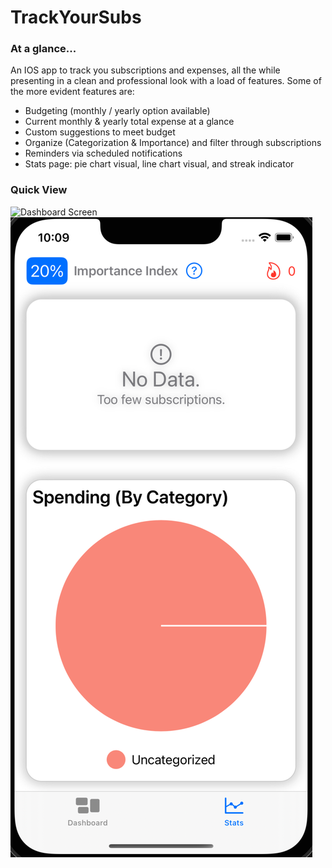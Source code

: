 # TrackYourSubs 
### At a glance...
An IOS app to track you subscriptions and expenses, all the while presenting in a clean and professional look with a load of features. Some of the more evident features are:
* Budgeting (monthly / yearly option available)
* Current monthly & yearly total expense at a glance
* Custom suggestions to meet budget
* Organize (Categorization & Importance) and filter through subscriptions
* Reminders via scheduled notifications
* Stats page: pie chart visual, line chart visual, and streak indicator

### Quick View
![Dashboard Screen](AppPics/dashScreen2.png)
![Dashboard Screen](AppPics/statsScreen.png)